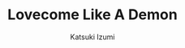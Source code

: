 --- 
slug: "lovecome-like-a-demon"
title: "Lovecome Like A Demon"
publishdate: "2018-12-16"
src: "https://365manga.net/manga/lovecome-like-a-demon"
author: "Katsuki Izumi"
image: "https://data.365manga.net/images/thumbnails/32762-lovecome-like-a-demon.jpg"
tags: ["Comedy","Romance","School life","Shounen","Shounen ai"]
chapters: ["Chapter 3: Kiko-chan's Home ","Chapter 2: Doesn't Matter Who They Are ","Chapter 1: The Red Oni"]
chapterlinks: ["https://365manga.net/lovecome-like-a-demon/chapter-3.html","https://365manga.net/lovecome-like-a-demon/chapter-2.html","https://365manga.net/lovecome-like-a-demon/chapter-1.html"]
description: "Oni Love Comedy ; Oni no Youna RabuKome ; 鬼のようなラブコメ ; Oni no Youna LoveCome"
---